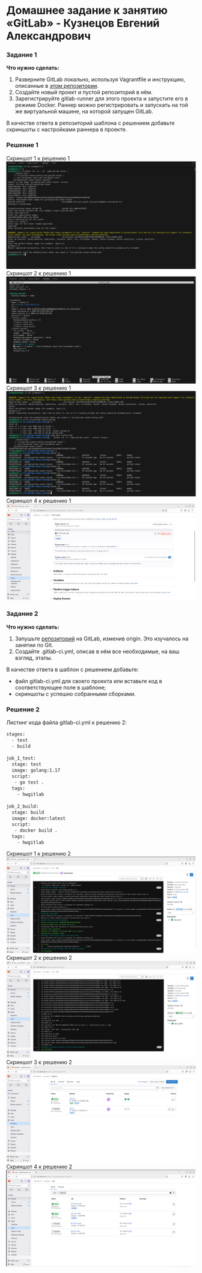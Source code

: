 # Домашнее задание к занятию «GitLab» - Кузнецов Евгений Александрович

### Задание 1

**Что нужно сделать:**

1. Разверните GitLab локально, используя Vagrantfile и инструкцию, описанные в [этом репозитории](https://github.com/netology-code/sdvps-materials/tree/main/gitlab).   
2. Создайте новый проект и пустой репозиторий в нём.
3. Зарегистрируйте gitlab-runner для этого проекта и запустите его в режиме Docker. Раннер можно регистрировать и запускать на той же виртуальной машине, на которой запущен GitLab.

В качестве ответа в репозиторий шаблона с решением добавьте скриншоты с настройками раннера в проекте.

### Решение 1

Скриншот 1 к решению 1
![Screen 1](https://github.com/jack34ru/GitLab/blob/master/screens/Screenshot_99.png)
Скриншот 2 к решению 1
![Screen 2](https://github.com/jack34ru/GitLab/blob/master/screens/Screenshot_100.png)
Скриншот 3 к решению 1
![Screen 3](https://github.com/jack34ru/GitLab/blob/master/screens/Screenshot_101.png)
Скриншот 4 к решению 1
![Screen 4](https://github.com/jack34ru/GitLab/blob/master/screens/Screenshot_102.png)

### Задание 2

**Что нужно сделать:**

1. Запушьте [репозиторий](https://github.com/netology-code/sdvps-materials/tree/main/gitlab) на GitLab, изменив origin. Это изучалось на занятии по Git.
2. Создайте .gitlab-ci.yml, описав в нём все необходимые, на ваш взгляд, этапы.

В качестве ответа в шаблон с решением добавьте: 
   
 * файл gitlab-ci.yml для своего проекта или вставьте код в соответствующее поле в шаблоне; 
 * скриншоты с успешно собранными сборками.

 ### Решение 2

 Листинг кода файла gitlab-ci.yml к решению 2:
```
stages:
  - test
  - build

job_1_test:
  stage: test
  image: golang:1.17
  script: 
   - go test .
  tags:
    - hwgitlab

job_2_build:
  stage: build
  image: docker:latest
  script:
   - docker build .
  tags:
    - hwgitlab

```

Скриншот 1 к решению 2
![Screen 5](https://github.com/jack34ru/GitLab/blob/master/screens/Screenshot_103.png)
Скриншот 2 к решению 2
![Screen 6](https://github.com/jack34ru/GitLab/blob/master/screens/Screenshot_104.png)
Скриншот 3 к решению 2
![Screen 7](https://github.com/jack34ru/GitLab/blob/master/screens/Screenshot_105.png)
Скриншот 4 к решению 2
![Screen 4](https://github.com/jack34ru/GitLab/blob/master/screens/Screenshot_106.png)